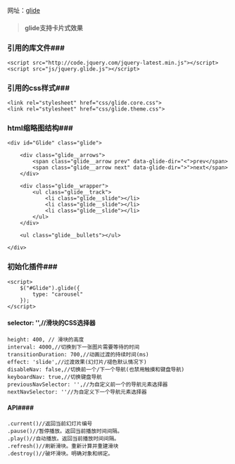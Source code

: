 网址：[glide](https://github.com/jedrzejchalubek/Glide.js)

>#### glide支持卡片式效果
### 引用的库文件###
	<script src="http://code.jquery.com/jquery-latest.min.js"></script>
	<script src="js/jquery.glide.js"></script>
### 引用的css样式###
	<link rel="stylesheet" href="css/glide.core.css">
	<link rel="stylesheet" href="css/glide.theme.css">
### html缩略图结构###
	<div id="Glide" class="glide">

	    <div class="glide__arrows">
	        <span class="glide__arrow prev" data-glide-dir="<">prev</span>
	        <span class="glide__arrow next" data-glide-dir=">">next</span>
	    </div>
	
	    <div class="glide__wrapper">
	        <ul class="glide__track">
	            <li class="glide__slide"></li>
	            <li class="glide__slide"></li>
	            <li class="glide__slide"></li>
	        </ul>
	    </div>
	
	    <ul class="glide__bullets"></ul>

	</div>
### 初始化插件###
	<script>
	    $("#Glide").glide({
	        type: "carousel"
	    });
	</script>
#### selector: '',//滑块的CSS选择器
	height: 400, // 滑块的高度
	interval: 4000,//切换到下一张图片需要等待的时间
	transitionDuration: 700,//动画过渡的持续时间(ms)
	effect: 'slide',//过渡效果(幻灯片/褪色默认情况下)
	disableNav: false,//切换前一个/下一个导航(也禁用触摸和键盘导航)
	keyboardNav: true,//切换键盘导航
	previousNavSelector: '',//为自定义前一个的导航元素选择器
	nextNavSelector: ''//为自定义下一个导航元素选择器
#### API####
	.current()//返回当前幻灯片编号
	.pause()//暂停播放。返回当前播放时间间隔。
	.play()//自动播放。返回当前播放时间间隔。
	.refresh()//刷新滑块。重新计算并重建滑块
	.destroy()//破坏滑块。明确对象和绑定。